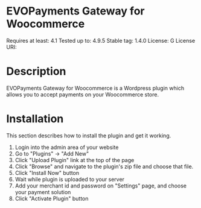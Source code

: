 # EVOPayments Gateway for Woocommerce
Requires at least: 4.1
Tested up to: 4.9.5
Stable tag: 1.4.0
License: G
License URI:

# Description 

EVOPayments Gateway for Woocommerce is a Wordpress plugin which allows you to accept payments on your Woocommerce store.

# Installation 

This section describes how to install the plugin and get it working.

1. Login into the admin area of your website
2. Go to "Plugins" -> "Add New"
3. Click "Upload Plugin" link at the top of the page
4. Click "Browse" and navigate to the plugin's zip file and choose that file.
5. Click "Install Now" button
6. Wait while plugin is uploaded to your server
7. Add your merchant id and password on "Settings" page, and choose your payment solution
8. Click "Activate Plugin" button
